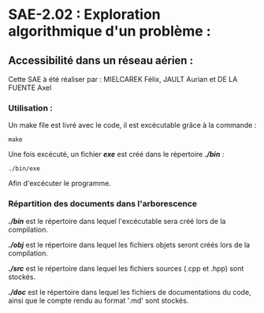 SAE-2.02 : Exploration algorithmique d'un problème :
===

Accessibilité dans un réseau aérien :
---

Cette SAE à été réaliser par : MIELCAREK Félix, JAULT Aurian et DE LA FUENTE Axel

### Utilisation : 

Un make file est livré avec le code, il est excécutable grâce à la commande :

```
make
```
 
Une fois excécuté, un fichier **_exe_** est créé dans le répertoire **_./bin_** :

```
./bin/exe
```

Afin d'excécuter le programme.

### Répartition des documents dans l'arborescence

**_./bin_** est le répertoire dans lequel l'excécutable sera créé lors de la compilation.

**_./obj_** est le répertoire dans lequel les fichiers objets seront créés lors de la compilation.

**_./src_** est le répertoire dans lequel les fichiers sources (.cpp et .hpp) sont stockés.

**_./doc_** est le répertoire dans lequel les fichiers de documentations du code, ainsi que le compte rendu au format '.md' sont stockés.
